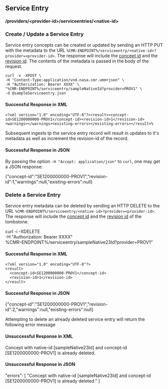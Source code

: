 ## <a name="serviceentry"></a> Service Entry

#### <a name="provider-info-serviceentry"></a> /providers/&lt;provider-id&gt;/serviceentries/&lt;native-id&gt;

### <a name="create-update-serviceentry"></a> Create / Update a Service Entry

Service entry concepts can be created or updated by sending an HTTP PUT with the metadata to the URL `%CMR-ENDPOINT%/serviceentry/<native-id>?provider=<provider-id>`. The response will include the [concept id](#concept-id) and the [revision id](#revision-id). The contents of the metadata is passed in the body of the request.
```
curl -v -XPOST \
-H "Content-Type:application/vnd.nasa.cmr.umm+json" \
-H "Authorization: Bearer XXXX" \
"%CMR-ENDPOINT%/serviceentry/sampleNativeId?provider=PROV1" \
-d @sampleServiceentry.json
```

#### Successful Response in XML
```
<?xml version="1.0" encoding="UTF-8"?><result><concept-id>SE1200000000-PROV1</concept-id><revision-id>1</revision-id><warnings></warnings><existing-errors></existing-errors></result>%
```
Subsequent ingests tp the service entry record will result in updates to it's metadata as well as increment the revision-id of the record.
#### Successful Response in JSON

By passing the option `-H "Accept: application/json"` to `curl`, one may
get a JSON response:

  {"concept-id":"SE1200000000-PROV1","revision-id":1,"warnings":null,"existing-errors":null}

### <a name="delete-serviceentry"></a> Delete a Service Entry

Service entry metadata can be deleted by sending an HTTP DELETE to the URL `%CMR-ENDPOINT%/serviceentry/<native-id>?provider=<provider-id>`. The response will include the [concept id](#concept-id) and the [revision id](#revision-id) of the tombstone.


  curl -i -XDELETE \
    -H "Authorization: Bearer XXXX" \
    %CMR-ENDPOINT%/serviceentry/sampleNative23Id?provider=PROV1"

#### Successful Response in XML

```
<?xml version="1.0" encoding="UTF-8"?>
<result>
  <concept-id>SE1200000000-PROV1</concept-id>
  <revision-id>1</revision-id>
</result>
```
#### Successful Response in JSON

  {"concept-id":"SE1200000000-PROV1","revision-id":2,"warnings":null,"existing-errors":null}

Attempting to delete an already deleted service entry will return
the following error message
#### Unsuccessful Response in XML

<?xml version="1.0" encoding="UTF-8"?>
<errors>
    <error>Concept with native-id [sampleNative23Id] and concept-id [SE1200000000-PROV1] is already deleted.</error>
</errors>

#### Unsuccessful Response in JSON

"errors": [
        "Concept with native-id [sampleNative23Id] and concept-id [SE1200000000-PROV1] is already deleted."
    ]
